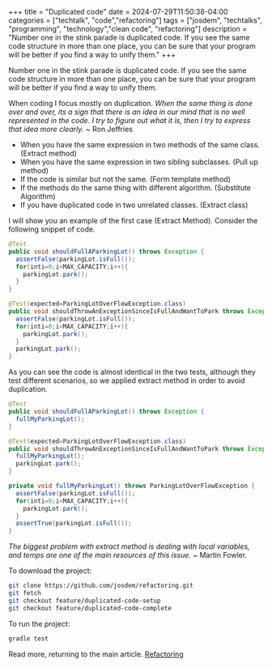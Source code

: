 +++
title = "Duplicated code"
date = 2024-07-29T11:50:38-04:00
categories = ["techtalk", "code","refactoring"]
tags = ["josdem", "techtalks", "programming", "technology","clean code", "refactoring"]
description = "Number one in the stink parade is duplicated code. If you see the same code structure in more than one place, you can be sure that your program will be better if you find a way to unify them."
+++

Number one in the stink parade is duplicated code. If you see the same code structure in more than one place, you can be sure that your program will be better if you find a way to unify them.

When coding I focus mostly on duplication. *When the same thing is done over and over, its a sign that there is an idea in our mind that is no well represented in the code. I try to figure out what it is, then I try to express that idea more clearly.* ~ Ron Jeffries

* When you have the same expression in two methods of the same class. (Extract method)
* When you have the same expression in two sibling subclasses. (Pull up method)
* If the code is similar but not the same. (Form template method)
* If the methods do the same thing with different algorithm. (Substitute Algorithm)
* If you have duplicated code in two unrelated classes. (Extract class)

I will show you an example of the first case (Extract Method). Consider the following snippet of code.

```java
@Test
public void shouldFullAParkingLot() throws Exception {
  assertFalse(parkingLot.isFull());
  for(inti=0;i<MAX_CAPACITY;i++){
    parkingLot.park();
  }
}

@Test(expected=ParkingLotOverFlowException.class)
public void shouldThrowAnExceptionSinceIsFullAndWantToPark throws Exception {
  assertFalse(parkingLot.isFull());
  for(inti=0;i<MAX_CAPACITY;i++){
    parkingLot.park();
  }
  parkingLot.park();
}
```

As you can see the code is almost identical in the two tests, although they test different scenarios, so we applied extract method in order to avoid duplication.

```java
@Test
public void shouldFullAParkingLot() throws Exception {
  fullMyParkingLot();
}

@Test(expected=ParkingLotOverFlowException.class)
public void shouldThrowAnExceptionSinceIsFullAndWantToPark throws Exception {
  fullMyParkingLot();
  parkingLot.park();
}

private void fullMyParkingLot() throws ParkingLotOverFlowException {
  assertFalse(parkingLot.isFull());
  for(inti=0;i<MAX_CAPACITY;i++){
    parkingLot.park();
  }
  assertTrue(parkingLot.isFull());
}
```

*The biggest problem with extract method is dealing with local variables, and temps are one of the main resources of this issue.* ~ Martin Fowler.

To download the project:

```bash
git clone https://github.com/josdem/refactoring.git
git fetch
git checkout feature/duplicated-code-setup
git checkout feature/duplicated-code-complete
```

To run the project:

```bash
gradle test
```

Read more, returning to the main article. [Refactoring](/techtalk/refactoring)
